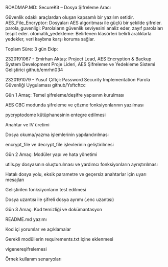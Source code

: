 ROADMAP.MD: SecureKit – Dosya Şifreleme Aracı

Güvenlik odaklı araçlardan oluşan kapsamlı bir yazılım setidir.
AES_File_Encryptor: Dosyaları AES algoritması ile güçlü bir şekilde şifreler.
parola_guvenligi: Parolaların güvenlik seviyesini analiz eder, zayıf parolaları tespit eder.
otomatik_yedekleme: Belirlenen klasörleri belirli aralıklarla yedekler, veri kaybına karşı koruma sağlar.



Toplam Süre: 3 gün
Ekip: 

2320191067 - Emirhan Aktaş: Project Lead, AES Encryption & Backup System Development Proje Lideri, AES Şifreleme ve Yedekleme Sistemi Geliştirici github/emrhn034

2320191079 - Yusuf Çiftçi: Password Security Implementation Parola Güvenliği Uygulaması github/Ysftcftcc

Gün 1
Amaç: Temel şifreleme/deşifre yapısının kurulması

AES CBC modunda şifreleme ve çözme fonksiyonlarının yazılması

pycryptodome kütüphanesinin entegre edilmesi

Anahtar ve IV üretimi

Dosya okuma/yazma işlemlerinin yapılandırılması

encrypt_file ve decrypt_file işlevlerinin geliştirilmesi

Gün 2
Amaç: Modüler yapı ve hata yönetimi

utils.py dosyasının oluşturulması ve yardımcı fonksiyonların ayrıştırılması

Hatalı dosya yolu, eksik parametre ve geçersiz anahtarlar için uyarı mesajları

Geliştirilen fonksiyonların test edilmesi

Dosya uzantısı ile şifreli dosya ayrımı (.enc uzantısı)


Gün 3
Amaç: Kod temizliği ve dokümantasyon

README.md yazımı

Kod içi yorumlar ve açıklamalar

Gerekli modüllerin requirements.txt içine eklenmesi

vigenereşifrelemesi

Örnek kullanım senaryoları






















